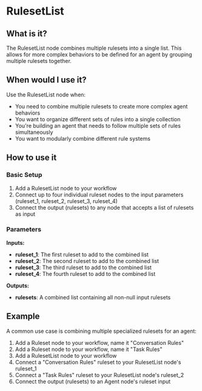 # RulesetList

## What is it?

The RulesetList node combines multiple rulesets into a single list. This allows for more complex behaviors to be defined for an agent by grouping multiple rulesets together.

## When would I use it?

Use the RulesetList node when:

- You need to combine multiple rulesets to create more complex agent behaviors
- You want to organize different sets of rules into a single collection
- You're building an agent that needs to follow multiple sets of rules simultaneously
- You want to modularly combine different rule systems

## How to use it

### Basic Setup

1. Add a RulesetList node to your workflow
2. Connect up to four individual ruleset nodes to the input parameters (ruleset_1, ruleset_2, ruleset_3, ruleset_4)
3. Connect the output (rulesets) to any node that accepts a list of rulesets as input

### Parameters

**Inputs:**
- **ruleset_1**: The first ruleset to add to the combined list
- **ruleset_2**: The second ruleset to add to the combined list
- **ruleset_3**: The third ruleset to add to the combined list
- **ruleset_4**: The fourth ruleset to add to the combined list

**Outputs:**
- **rulesets**: A combined list containing all non-null input rulesets

## Example

A common use case is combining multiple specialized rulesets for an agent:

1. Add a Ruleset node to your workflow, name it "Conversation Rules"
1. Add a Ruleset node to your workflow, name it "Task Rules"
1. Add a RulesetList node to your workflow
2. Connect a "Conversation Rules" ruleset to your RulesetList node's ruleset_1
3. Connect a "Task Rules" ruleset to your RulesetList node's ruleset_2
5. Connect the output (rulesets) to an Agent node's ruleset input